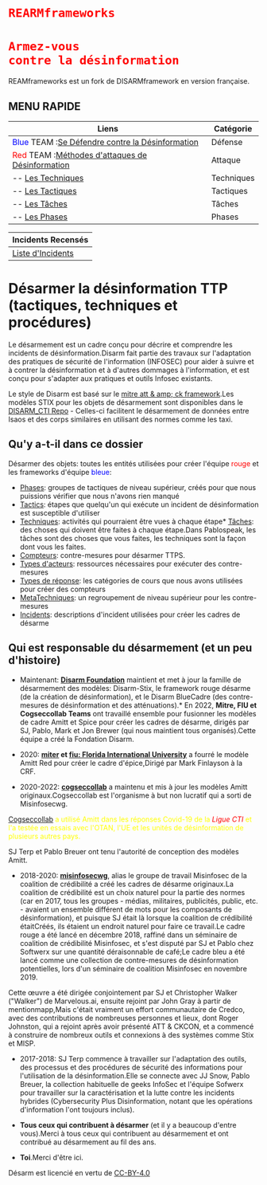 # <code style="color: red;">REARMframeworks</code>
# <code style="color: red;">Armez-vous contre la désinformation</code>

REAMframeworks est un fork de DISARMframework en version française.

## MENU RAPIDE
| Liens | Catégorie |
|--------|--------------|
| <span style="color: blue;">Blue</span> TEAM :[Se Défendre contre la Désinformation](generated_pages/disarm_blue_framework.md) | Défense |
| <span style="color: red;">Red</span> TEAM :[Méthodes d'attaques de Désinformation](generated_pages/disarm_red_framework.md) | Attaque |
| -- [Les Techniques](generated_pages/techniques_index.md) | Techniques |
| -- [Les Tactiques](generated_pages/techniques_index.md) | Tactiques |
| -- [Les Tâches](generated_pages/tasks_index.md) | Tâches |
| -- [Les Phases](generated_pages/phases_index.md) | Phases |

| Incidents Recensés |
|-------------------|
| [Liste d'Incidents](generated_pages/incidents_index.md) |

# Désarmer la désinformation TTP (tactiques, techniques et procédures)

Le désarmement est un cadre conçu pour décrire et comprendre les incidents de désinformation.Disarm fait partie des travaux sur l'adaptation des pratiques de sécurité de l'information (INFOSEC) pour aider à suivre et à contrer la désinformation et à d'autres dommages à l'information, et est conçu pour s'adapter aux pratiques et outils Infosec existants.

Le style de Disarm est basé sur le [mitre att & amp; ck framework](https://github.com/mitre-attack/attack-website/).Les modèles STIX pour les objets de désarmement sont disponibles dans le [DISARM_CTI Repo](https://github.com/DISARMFoundation/DISARM_cti) - Celles-ci facilitent le désarmement de données entre Isaos et des corps similaires en utilisant des normes comme les taxi.


## Qu'y a-t-il dans ce dossier

Désarmer des objets: toutes les entités utilisées pour créer l'équipe <span style="color:red">rouge</span> et les frameworks d'équipe <span style="color:blue">bleue</span>:
* [Phases](generated_pages/phases_index.md): groupes de tactiques de niveau supérieur, créés pour que nous puissions vérifier que nous n'avons rien manqué
* [Tactics](generated_pages/tactics_index.md): étapes que quelqu'un qui exécute un incident de désinformation est susceptible d'utiliser
* [Techniques](generated_pages/techniques_index.md): activités qui pourraient être vues à chaque étape* [Tâches](generated_pages/tasks_index.md): des choses qui doivent être faites à chaque étape.Dans Pablospeak, les tâches sont des choses que vous faites, les techniques sont la façon dont vous les faites.
* [Compteurs](generated_pages/counters_index.md): contre-mesures pour désarmer TTPS.
* [Types d'acteurs](generated_pages/actortypes_index.md): ressources nécessaires pour exécuter des contre-mesures
* [Types de réponse](generated_pages/responsetype_index.md): les catégories de cours que nous avons utilisées pour créer des compteurs
* [MetaTechniques](generated_pages/metatechniques_index.md): un regroupement de niveau supérieur pour les contre-mesures
* [Incidents](generated_pages/incidents_index.md): descriptions d'incident utilisées pour créer les cadres de désarme




## Qui est responsable du désarmement (et un peu d'histoire)

* Maintenant: **[Disarm Foundation](https://www.disarm.foundation/)** maintient et met à jour la famille de désarmement des modèles: Disarm-Stix, le framework rouge désarme (de la création de désinformation), et le Disarm BlueCadre (des contre-mesures de désinformation et des atténuations).* En 2022, **Mitre, FIU et Cogseccollab Teams** ont travaillé ensemble pour fusionner les modèles de cadre Amitt et Spice pour créer les cadres de désarme, dirigés par SJ, Pablo, Mark et Jon Brewer (qui nous maintient tous organisés).Cette équipe a créé la Fondation Disarm.

* 2020: **[miter](https://www.mitre.org/) et [fiu: Florida International University](https://www.fiu.edu/)** a fourré le modèle Amitt Red pour créer le cadre d'épice,Dirigé par Mark Finlayson à la CRF.

* 2020-2022: **[cogseccollab](http://cogsec-collab.org/)** a maintenu et mis à jour les modèles Amitt originaux.Cogseccollab est l'organisme à but non lucratif qui a sorti de Misinfosecwg.

<a href="https://cogsec-collab.org">Cogseccollab</a> <span style="color:yellow">a utilisé Amitt dans les réponses Covid-19 de la <span style="color:red">*Ligue CTI*</span> et l'a testée en essais avec l'OTAN, l'UE et les unités de désinformation de plusieurs autres pays.</span>

SJ Terp et Pablo Breuer ont tenu l'autorité de conception des modèles Amitt.

* 2018-2020: **[misinfosecwg](https://github.com/credcoalition/community-site/wiki/Working-Groups)**, alias le groupe de travail Misinfosec de la coalition de crédibilité a créé les cadres de désarme originaux.La coalition de crédibilité est un choix naturel pour la partie des normes (car en 2017, tous les groupes - médias, militaires, publicités, public, etc. - avaient un ensemble différent de mots pour les composants de désinformation), et puisque SJ était là lorsque la coalition de crédibilité étaitCréés, ils étaient un endroit naturel pour faire ce travail.Le cadre rouge a été lancé en décembre 2018, raffiné dans un séminaire de coalition de crédibilité Misinfosec, et s'est disputé par SJ et Pablo chez Softwerx sur une quantité déraisonnable de café;Le cadre bleu a été lancé comme une collection de contre-mesures de désinformation potentielles, lors d'un séminaire de coalition Misinfosec en novembre 2019. 

Cette œuvre a été dirigée conjointement par SJ et Christopher Walker ("Walker") de Marvelous.ai, ensuite rejoint par John Gray à partir de mentionmapp,Mais c'était vraiment un effort communautaire de Credco, avec des contributions de nombreuses personnes et lieux, dont Roger Johnston, qui a rejoint après avoir présenté ATT & CKCON, et a commencé à construire de nombreux outils et connexions à des systèmes comme Stix et MISP.

* 2017-2018: SJ Terp commence à travailler sur l'adaptation des outils, des processus et des procédures de sécurité des informations pour l'utilisation de la désinformation.Elle se connecte avec JJ Snow, Pablo Breuer, la collection habituelle de geeks InfoSec et l'équipe Sofwerx pour travailler sur la caractérisation et la lutte contre les incidents hybrides (Cybersecurity Plus Disinformation, notant que les opérations d'information l'ont toujours inclus).

* **Tous ceux qui contribuent à désarmer** (et il y a beaucoup d'entre vous).Merci à tous ceux qui contribuent au désarmement et ont contribué au désarmement au fil des ans.

* **Toi**.Merci d'être ici.

Désarm est licencié en vertu de [CC-BY-4.0](LICENSE.md)
